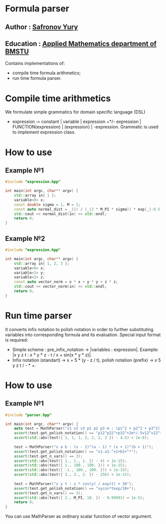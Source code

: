 # Formula parser
## Author :  [Safronov Yury](https://github.com/UncleRais)
## Education : [Applied Mathematics department of BMSTU](http://fn.bmstu.ru/tm-fs-2)

Contains implementations of:
* compile time formula arithmetics;
* run time formula parser.

# Compile time arithmetics

We formulate simple grammatics for domain specific language (DSL)
* expression := constant | variable | expression +*/- expression | FUNCTION(expression) | (expression) | -expression.
Grammatic is used to implement expression class.

# How to use
## Example №1
```c++
#include "expression.hpp"

int main(int argc, char** argv) {
	std::array in{ 1 };
	variable<0> x;
	const double sigma = 1, M = 1;
	const auto normal_dist = _(1) / (_(2 * M_PI * sigma)) * exp(_(-0.5) * sqr((x - _(M)) / _(sigma)));
	std::cout << normal_dist(in) << std::endl;
	return 0;
}
```

## Example №2
```c++
#include "expression.hpp"

int main(int argc, char** argv) {
	std::array in{ 1, 2, 3 };
	variable<0> x;
  	variable<1> y;
  	variable<2> z;
	const auto vector_norm = x * x + y * y + z * z;
	std::cout << vector_norm(in) << std::endl;
	return 0;
}
```

# Run time parser
It converts infix notation to polish notation in order to further substituting variables into corresponding formula and its evaluation.
Special input format is required: 
* Simple scheme : pre_infix_notation -> |variables : expression|. Example: |x y z t : x * y * z - t / x + sin(x * y * z)|.
* Infix notation (standart) -> x + 5 * (y - z / t), polish notation (prefix) -> x 5 y z t / - * +.

# How to use
## Example №1
```c++
#include "parser.hpp"

int main(int argc, char** argv) {
	auto test = MathParser("v1 v2 v3 p1 p2 p3 m : (p1^2 + p2^2 + p3^2) / (2 * m) + .5 * (v1^2 + v2^2 + v3^2) ");
	assert(test.get_polish_notation() == "p12^p22^+p32^+2m*/.5v12^v22^+v32^+*+" && test.get_n_vars() == 7);
	assert(std::abs(test({ 1, 1, 1, 2, 2, 2, 2 }) - 4.5) < 1e-8);
	
	test = MathParser("x a b : (x - 1)^(a - 1) * (x + 1)^(b + 1)");
	assert(test.get_polish_notation() == "x1-a1-^x1+b1+^*");
	assert(test.get_n_vars() == 3);
	assert(std::abs(test({ 1., 1., 1. }) - 4) < 1e-15);
	assert(std::abs(test({ 1., 100., 100. })) < 1e-15);
	assert(std::abs(test({ -1., 100., 100. })) < 1e-15);
	assert(std::abs(test({ 3., 3., 2. }) - 256) < 1e-15);
	
	test = MathParser("x y t : x * cos(y) / exp(t) + 10");
	assert(test.get_polish_notation() == "xycos*texp/10+");
	assert(test.get_n_vars() == 3);
	assert(std::abs(test({ 2., M_PI, 10. }) - 9.99991) < 1e-5);
	return 0;
}
```

You can use MathParser as ordinary scalar function of vector argument.

